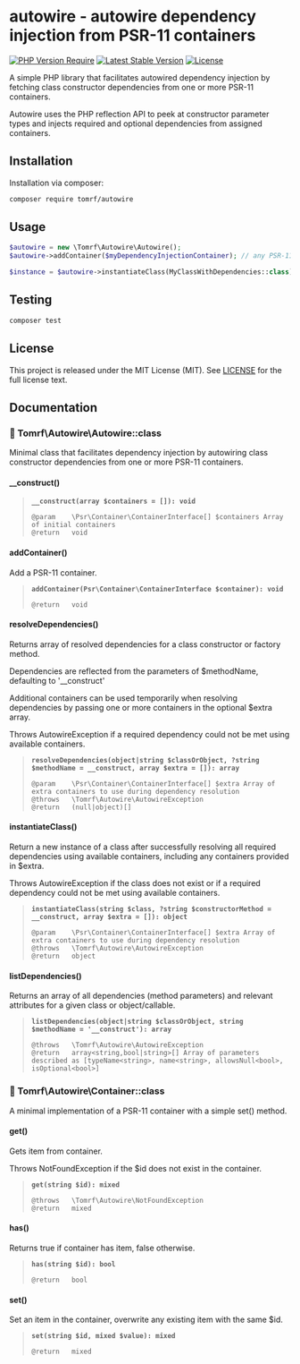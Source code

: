 # autowire - autowire dependency injection from PSR-11 containers

[![PHP Version Require](http://poser.pugx.org/tomrf/autowire/require/php?style=flat-square)](https://packagist.org/packages/tomrf/autowire) [![Latest Stable Version](http://poser.pugx.org/tomrf/autowire/v?style=flat-square)](https://packagist.org/packages/tomrf/autowire) [![License](http://poser.pugx.org/tomrf/autowire/license?style=flat-square)](https://packagist.org/packages/tomrf/autowire)

A simple PHP library that facilitates autowired dependency injection by fetching class constructor dependencies from one or more PSR-11 containers.

Autowire uses the PHP reflection API to peek at constructor parameter types and injects required and optional dependencies from assigned containers.

## Installation

Installation via composer:

```bash
composer require tomrf/autowire
```

## Usage

```php
$autowire = new \Tomrf\Autowire\Autowire();
$autowire->addContainer($myDependencyInjectionContainer); // any PSR-11 container

$instance = $autowire->instantiateClass(MyClassWithDependencies::class);
```

## Testing

```bash
composer test
```

## License

This project is released under the MIT License (MIT). See [LICENSE](LICENSE)
for the full license text.


## Documentation

### 📂 Tomrf\Autowire\Autowire::class

Minimal class that facilitates dependency injection by autowiring class constructor dependencies from one or more PSR-11 containers.

#### __construct()





>    **``__construct(array $containers = []): void``**
>
>     @param    \Psr\Container\ContainerInterface[] $containers Array of initial containers
>     @return   void


#### addContainer()

Add a PSR-11 container.



>    **``addContainer(Psr\Container\ContainerInterface $container): void``**
>
>     @return   void


#### resolveDependencies()

Returns array of resolved dependencies for a class constructor or factory method.

Dependencies are reflected from the parameters of $methodName, defaulting
to '__construct'

Additional containers can be used temporarily when resolving dependencies
by passing one or more containers in the optional $extra array.

Throws AutowireException if a required dependency could not be met using
available containers.

>    **``resolveDependencies(object|string $classOrObject, ?string $methodName = __construct, array $extra = []): array``**
>
>     @param    \Psr\Container\ContainerInterface[] $extra Array of extra containers to use during dependency resolution
>     @throws   \Tomrf\Autowire\AutowireException
>     @return   (null|object)[]


#### instantiateClass()

Return a new instance of a class after successfully resolving all required dependencies using available containers, including any containers provided in $extra.

Throws AutowireException if the class does not exist or if a required
dependency could not be met using available containers.

>    **``instantiateClass(string $class, ?string $constructorMethod = __construct, array $extra = []): object``**
>
>     @param    \Psr\Container\ContainerInterface[] $extra Array of extra containers to use during dependency resolution
>     @throws   \Tomrf\Autowire\AutowireException
>     @return   object


#### listDependencies()

Returns an array of all dependencies (method parameters) and relevant attributes for a given class or object/callable.



>    **``listDependencies(object|string $classOrObject, string $methodName = '__construct'): array``**
>
>     @throws   \Tomrf\Autowire\AutowireException
>     @return   array<string,bool|string>[] Array of parameters described as [typeName<string>, name<string>, allowsNull<bool>, isOptional<bool>]




### 📂 Tomrf\Autowire\Container::class

A minimal implementation of a PSR-11 container with a simple set() method.

#### get()

Gets item from container.

Throws NotFoundException if the $id does not exist in the container.

>    **``get(string $id): mixed``**
>
>     @throws   \Tomrf\Autowire\NotFoundException
>     @return   mixed


#### has()

Returns true if container has item, false otherwise.



>    **``has(string $id): bool``**
>
>     @return   bool


#### set()

Set an item in the container, overwrite any existing item with the same $id.



>    **``set(string $id, mixed $value): mixed``**
>
>     @return   mixed




